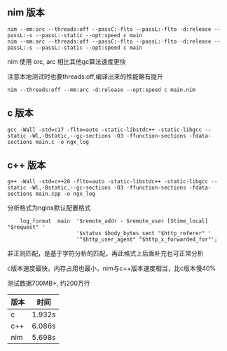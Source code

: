 ## nim 版本

```
nim --mm:orc --threads:off --passC:-flto --passL:-flto -d:release --passL:-s --passL:-static --opt:speed c main
nim --mm:arc --threads:off --passC:-flto --passL:-flto -d:release --passL:-s --passL:-static --opt:speed c main
```

nim 使用 orc, arc 相比其他gc算法速度更快

注意本地测试时也要threads:off,编译出来的性能略有提升

```
nim --threads:off --mm:arc -d:release --opt:speed c main.nim
```


## c 版本

```
gcc -Wall -std=c17 -flto=auto -static-libstdc++ -static-libgcc --static -Wl,-Bstatic,--gc-sections -O3 -ffunction-sections -fdata-sections main.c -o ngx_log
```


## c++ 版本

```
g++ -Wall -std=c++20 -flto=auto -static-libstdc++ -static-libgcc --static -Wl,-Bstatic,--gc-sections -O3 -ffunction-sections -fdata-sections main.cpp -o ngx_log

```

分析格式为nginx默认配置格式
```
    log_format  main  '$remote_addr - $remote_user [$time_local] "$request" '
                      '$status $body_bytes_sent "$http_referer" '
                      '"$http_user_agent" "$http_x_forwarded_for"';

```

非正则匹配，是基于字符分析的匹配，再此格式上后面补充也可正常分析

c版本速度最快，内存占用也最小，nim与c++版本速度相当，比c版本慢40%

测试数据700MB+, 约200万行

| 版本  | 时间  |
| ------ | ------   |
| c     | 1.932s    |
| c++   | 6.086s    |
| nim   | 5.698s    |




